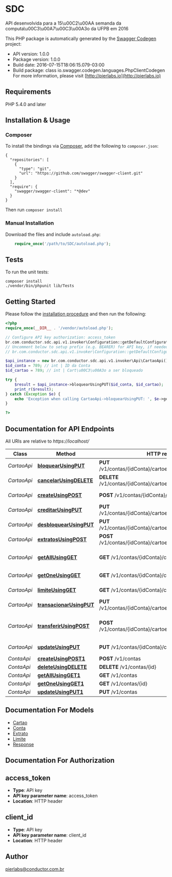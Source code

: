 # SDC
API desenvolvida para a 15\u00C2\u00AA semanda da computa\u00C3\u00A7\u00C3\u00A3o da UFPB em 2016

This PHP package is automatically generated by the [Swagger Codegen](https://github.com/swagger-api/swagger-codegen) project:

- API version: 1.0.0
- Package version: 1.0.0
- Build date: 2016-07-15T18:06:15.079-03:00
- Build package: class io.swagger.codegen.languages.PhpClientCodegen
For more information, please visit [http://pierlabs.io](http://pierlabs.io)

## Requirements

PHP 5.4.0 and later

## Installation & Usage
### Composer

To install the bindings via [Composer](http://getcomposer.org/), add the following to `composer.json`:

```
{
  "repositories": [
    {
      "type": "git",
      "url": "https://github.com/swagger/swagger-client.git"
    }
  ],
  "require": {
    "swagger/swagger-client": "*@dev"
  }
}
```

Then run `composer install`

### Manual Installation

Download the files and include `autoload.php`:

```php
    require_once('/path/to/SDC/autoload.php');
```

## Tests 

To run the unit tests:

```
composer install
./vendor/bin/phpunit lib/Tests
```

## Getting Started

Please follow the [installation procedure](#installation--usage) and then run the following:

```php
<?php
require_once(__DIR__ . '/vendor/autoload.php');

// Configure API key authorization: access_token
br.com.conductor.sdc.api.v1.invoker\Configuration::getDefaultConfiguration()->setApiKey('access_token', 'YOUR_API_KEY');
// Uncomment below to setup prefix (e.g. BEARER) for API key, if needed
// br.com.conductor.sdc.api.v1.invoker\Configuration::getDefaultConfiguration()->setApiKeyPrefix('access_token', 'BEARER');

$api_instance = new br.com.conductor.sdc.api.v1.invoker\Api\CartaoApi();
$id_conta = 789; // int | ID da Conta
$id_cartao = 789; // int | Cart\u00C3\u00A3o a ser bloqueado

try {
    $result = $api_instance->bloquearUsingPUT($id_conta, $id_cartao);
    print_r($result);
} catch (Exception $e) {
    echo 'Exception when calling CartaoApi->bloquearUsingPUT: ', $e->getMessage(), "\n";
}

?>
```

## Documentation for API Endpoints

All URIs are relative to *https://localhost/*

Class | Method | HTTP request | Description
------------ | ------------- | ------------- | -------------
*CartaoApi* | [**bloquearUsingPUT**](docs/CartaoApi.md#bloquearusingput) | **PUT** /v1/contas/{idConta}/cartoes/{idCartao}/bloquear | Bloquear um cart\u00C3\u00A3o.
*CartaoApi* | [**cancelarUsingDELETE**](docs/CartaoApi.md#cancelarusingdelete) | **DELETE** /v1/contas/{idConta}/cartoes/{idCartao}/cancelar | Cancelar um cart\u00C3\u00A3o
*CartaoApi* | [**createUsingPOST**](docs/CartaoApi.md#createusingpost) | **POST** /v1/contas/{idConta}/cartoes | Cria um cart\u00C3\u00A3o
*CartaoApi* | [**creditarUsingPUT**](docs/CartaoApi.md#creditarusingput) | **PUT** /v1/contas/{idConta}/cartoes/{idCartao}/creditar | Creditar dinheiro em um cart\u00C3\u00A3o
*CartaoApi* | [**desbloquearUsingPUT**](docs/CartaoApi.md#desbloquearusingput) | **PUT** /v1/contas/{idConta}/cartoes/{idCartao}/desbloquear | Desbloquear um cart\u00C3\u00A3o.
*CartaoApi* | [**extratosUsingPOST**](docs/CartaoApi.md#extratosusingpost) | **POST** /v1/contas/{idConta}/cartoes/{idCartao}/extratos | Extratos de transa\u00C3\u00A7oes
*CartaoApi* | [**getAllUsingGET**](docs/CartaoApi.md#getallusingget) | **GET** /v1/contas/{idConta}/cartoes | Retona todos os cart\u00C3\u00A3o de uma conta
*CartaoApi* | [**getOneUsingGET**](docs/CartaoApi.md#getoneusingget) | **GET** /v1/contas/{idConta}/cartoes/{idCartao} | Retorna um cart\u00C3\u00A3o
*CartaoApi* | [**limiteUsingGET**](docs/CartaoApi.md#limiteusingget) | **GET** /v1/contas/{idConta}/cartoes/{idCartao}/limite | Retorna o limite do cart\u00C3\u00A3o
*CartaoApi* | [**transacionarUsingPUT**](docs/CartaoApi.md#transacionarusingput) | **PUT** /v1/contas/{idConta}/cartoes/{idCartao}/transacionar | Transacionar valores
*CartaoApi* | [**transferirUsingPOST**](docs/CartaoApi.md#transferirusingpost) | **POST** /v1/contas/{idConta}/cartoes/{idCartao}/transferir | Transferir valores entre dois cart\u00C3\u00B5es distintos
*CartaoApi* | [**updateUsingPUT**](docs/CartaoApi.md#updateusingput) | **PUT** /v1/contas/{idConta}/cartoes | Atualiza um cart\u00C3\u00A3o
*ContaApi* | [**createUsingPOST1**](docs/ContaApi.md#createusingpost1) | **POST** /v1/contas | Cria uma conta
*ContaApi* | [**deleteUsingDELETE**](docs/ContaApi.md#deleteusingdelete) | **DELETE** /v1/contas/{id} | Deleta uma conta
*ContaApi* | [**getAllUsingGET1**](docs/ContaApi.md#getallusingget1) | **GET** /v1/contas | Retorna todas as contas
*ContaApi* | [**getOneUsingGET1**](docs/ContaApi.md#getoneusingget1) | **GET** /v1/contas/{id} | Retorna uma conta
*ContaApi* | [**updateUsingPUT1**](docs/ContaApi.md#updateusingput1) | **PUT** /v1/contas | Atualiza uma conta


## Documentation For Models

 - [Cartao](docs/Cartao.md)
 - [Conta](docs/Conta.md)
 - [Extrato](docs/Extrato.md)
 - [Limite](docs/Limite.md)
 - [Response](docs/Response.md)


## Documentation For Authorization


## access_token

- **Type**: API key 
- **API key parameter name**: access_token
- **Location**: HTTP header

## client_id

- **Type**: API key 
- **API key parameter name**: client_id
- **Location**: HTTP header


## Author

pierlabs@conductor.com.br


